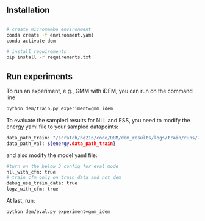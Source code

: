 ## Installation


```bash

# create micromamba environment
conda create -f environment.yaml
conda activate dem

# install requirements
pip install -r requirements.txt

```

## Run experiments
To run an experiment, e.g., GMM with iDEM, you can run on the command line

```bash
python dem/train.py experiment=gmm_idem
```

To evaluate the sampled results for NLL and ESS, you need to modify the energy yaml file to your sampled datapoints:

```bash
data_path_train: "/scratch/bq216/code/DEM/dem_results/logs/train/runs/2024-07-04_16-14-11/samples_100000.pt"
data_path_val: ${energy.data_path_train}
```

and also modify the model yaml file:

```bash
#turn on the below 3 config for eval mode
nll_with_cfm: true
# train cfm only on train data and not dem
debug_use_train_data: true
logz_with_cfm: true
```

At last, run:
```bash
python dem/eval.py experiment=gmm_idem
```